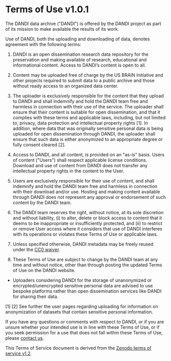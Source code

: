 # Terms of Use v1.0.1

The DANDI data archive ("DANDI") is offered by the DANDI project as part of its
mission to make available the results of its work.

Use of DANDI, both the uploading and downloading of data, denotes agreement with
the following terms:

1. DANDI is an open dissemination research data repository for the preservation
   and making available of research, educational and informational content. Access
   to DANDI’s content is open to all.

1. Content may be uploaded free of charge by the US BRAIN Initiative and other
   projects required to submit data to a public archive and those without ready
   access to an organized data center.

1. The uploader is exclusively responsible for the content that they upload to
   DANDI and shall indemnify and hold the DANDI team free and harmless in
   connection with their use of the service. The uploader shall ensure that their
   content is suitable for open dissemination, and that it complies with these
   terms and applicable laws, including, but not limited to, privacy, data
   protection and intellectual property rights [1]. In addition, where data that
   was originally sensitive personal data is being uploaded for open dissemination
   through DANDI, the uploader shall ensure that such data is either anonymized
   to an appropriate degree or fully consent cleared [2].

1. Access to DANDI, and all content, is provided on an "as-is" basis. Users of
   content ("Users") shall respect applicable license conditions. Download and
   use of content from DANDI does not transfer any intellectual property rights
   in the content to the User.

1. Users are exclusively responsible for their use of content, and shall indemnify
   and hold the DANDI team free and harmless in connection with their download
   and/or use. Hosting and making content available through DANDI does not
   represent any approval or endorsement of such content by the DANDI team.

1. The DANDI team reserves the right, without notice, at its sole discretion and
   without liability, (i) to alter, delete or block access to content that it
   deems to be inappropriate or insufficiently protected, and (ii) to restrict
   or remove User access where it considers that use of DANDI interferes with
   its operations or violates these Terms of Use or applicable laws.

1. Unless specified otherwise, DANDI metadata may be freely reused under the
   [CC0 waiver](https://creativecommons.org/publicdomain/zero/1.0/).

1. These Terms of Use are subject to change by the DANDI team at any time and
   without notice, other than through posting the updated Terms of Use on the
   DANDI website.

* Uploaders considering DANDI for the storage of unanonymized or encrypted/unencrypted
  sensitive personal data are advised to use bespoke platforms rather than open
  dissemination services like DANDI for sharing their data.

[1] [2] See further the user pages regarding uploading for information on anonymization
of datasets that contain sensitive personal information.

If you have any questions or comments with respect to DANDI, or if you are unsure
whether your intended use is in line with these Terms of Use, or if you seek
permission for a use that does not fall within these Terms of Use, please [contact
us](https://github.com/dandi/helpdesk/issues/new/choose).

This Terms of Service document is derived from the [Zenodo terms of service v1.2](https://zenodo.org/record/3896780).

